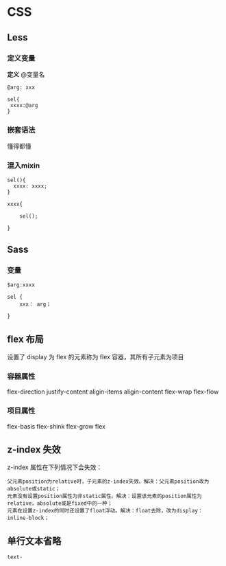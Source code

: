# CSS

## Less

### 定义变量

**定义** @变量名

```
@arg: xxx

sel{
 xxxx:@arg
}
```

### 嵌套语法

懂得都懂

### 混入mixin

```
sel(){
  xxxx: xxxx;
}

xxxx{

	sel();

}

```



## Sass

### 变量

```
$arg:xxxx

sel {
	xxx： arg；

}
```



## flex 布局

设置了 display 为 flex 的元素称为 flex 容器，其所有子元素为项目

### 容器属性

flex-direction
justify-content
aligin-items
aligin-content
flex-wrap
flex-flow

### 项目属性

flex-basis
flex-shink
flex-grow
flex

## z-index 失效

z-index 属性在下列情况下会失效：

    父元素position为relative时，子元素的z-index失效。解决：父元素position改为absolute或static；
    元素没有设置position属性为非static属性。解决：设置该元素的position属性为relative，absolute或是fixed中的一种；
    元素在设置z-index的同时还设置了float浮动。解决：float去除，改为display：inline-block；

## 单行文本省略

```
text-
```

